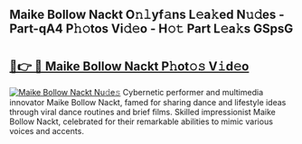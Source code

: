 ## Maike Bollow Nackt O𝚗𝚕yf𝚊ns L𝚎a𝚔ed N𝚞𝚍es - Part-qA4 P𝚑𝚘tos Vi𝚍𝚎o - H𝚘𝚝 Part L𝚎a𝚔s GSpsG

# <h2><a href="http://kfatqll.oniu.top/?m=Maike+Bollow+Nackt">🔗👉 🔴 Maike Bollow Nackt P𝚑ot𝚘𝚜 V𝚒d𝚎o</a></h2>

[![Maike Bollow Nackt Nu𝚍e𝚜](https://i.imgur.com/0qMVB7G.gif)](http://kfatqll.oniu.top/?m=Maike+Bollow+Nackt)
Cybernetic performer and multimedia innovator Maike Bollow Nackt, famed for sharing dance and lifestyle ideas through viral dance routines and brief films. Skilled impressionist Maike Bollow Nackt, celebrated for their remarkable abilities to mimic various voices and accents.  
